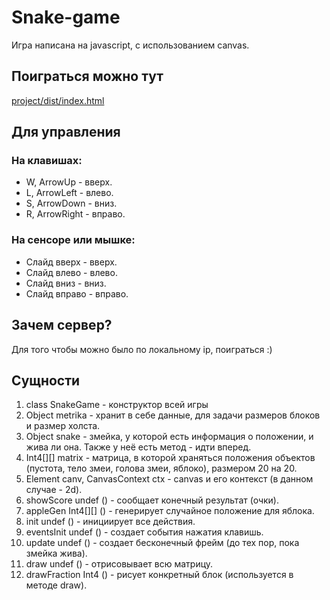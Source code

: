 # Snake-game
Игра написана на javascript, с использованием canvas.
## Поиграться можно тут 
[project/dist/index.html](https://ilya777grin23.github.io/snake-game/dist)
## Для управления
### На клавишах:
* W, ArrowUp - вверх.
* L, ArrowLeft -  влево.
* S, ArrowDown - вниз.
* R, ArrowRight -  вправо.
### На сенсоре или мышке:
* Слайд вверх - вверх.
* Слайд влево - влево.
* Слайд вниз - вниз.
* Слайд вправо - вправо. 
## Зачем сервер?
Для того чтобы можно было по локальному ip, поиграться :)
## Сущности
1. class SnakeGame - конструктор всей игры
1. Object metrika - хранит в себе данные, для задачи размеров блоков и размер холста.
1. Object snake - змейка, у которой есть информация о положении, и жива ли она. Также у неё есть метод - идти вперед.
1. Int4[\][] matrix - матрица, в которой храняться положения объектов (пустота, тело змеи, голова змеи, яблоко), размером 20 на 20.
1. Element canv, CanvasContext ctx - canvas и его контекст (в данном случае - 2d).
1. showScore undef () - сообщает конечный результат (очки).
1. appleGen Int4[\][] () - генерирует случайное положение для яблока.
1. init undef () - инициирует все действия.
1. eventsInit undef ()  - создает события нажатия клавишь.
1. update undef () - создает бесконечный фрейм (до тех пор, пока змейка жива).
1. draw undef () - отрисовывает всю матрицу.
1. drawFraction Int4 () - рисует конкретный блок (используется в методе draw).